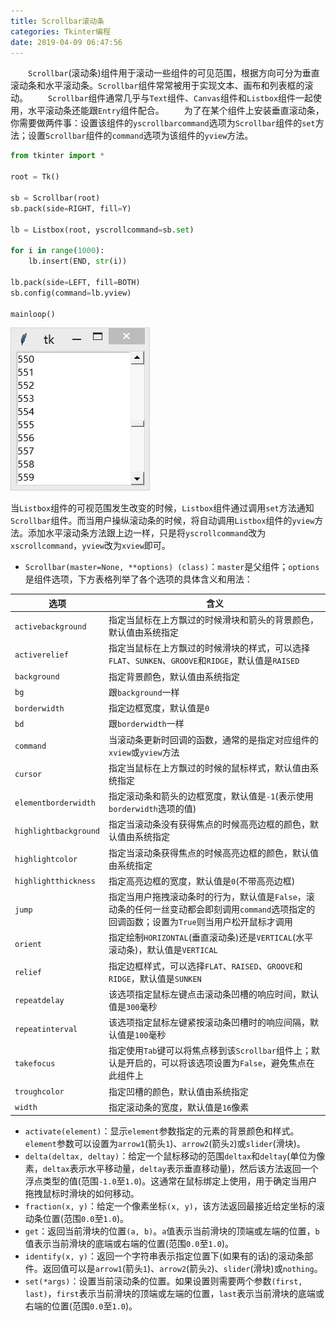 ```yaml
---
title: Scrollbar滚动条
categories: Tkinter编程
date: 2019-04-09 06:47:56
---
```

&emsp;&emsp;`Scrollbar`(滚动条)组件用于滚动一些组件的可见范围，根据方向可分为垂直滚动条和水平滚动条。`Scrollbar`组件常常被用于实现文本、画布和列表框的滚动。<!--more-->
&emsp;&emsp;`Scrollbar`组件通常几乎与`Text`组件、`Canvas`组件和`Listbox`组件一起使用，水平滚动条还能跟`Entry`组件配合。
&emsp;&emsp;为了在某个组件上安装垂直滚动条，你需要做两件事：设置该组件的`yscrollbarcommand`选项为`Scrollbar`组件的`set`方法；设置`Scrollbar`组件的`command`选项为该组件的`yview`方法。

``` python
from tkinter import *

root = Tk()

sb = Scrollbar(root)
sb.pack(side=RIGHT, fill=Y)

lb = Listbox(root, yscrollcommand=sb.set)

for i in range(1000):
    lb.insert(END, str(i))

lb.pack(side=LEFT, fill=BOTH)
sb.config(command=lb.yview)

mainloop()
```

<img src="./Scrollbar滚动条/1.jpg">

当`Listbox`组件的可视范围发生改变的时候，`Listbox`组件通过调用`set`方法通知`Scrollbar`组件。而当用户操纵滚动条的时候，将自动调用`Listbox`组件的`yview`方法。添加水平滚动条方法跟上边一样，只是将`yscrollcommand`改为`xscrollcommand`，`yview`改为`xview`即可。

- `Scrollbar(master=None, **options) (class)`：`master`是父组件；`options`是组件选项，下方表格列举了各个选项的具体含义和用法：

选项                  | 含义
----------------------|----
`activebackground`    | 指定当鼠标在上方飘过的时候滑块和箭头的背景颜色，默认值由系统指定
`activerelief`        | 指定当鼠标在上方飘过的时候滑块的样式，可以选择`FLAT`、`SUNKEN`、`GROOVE`和`RIDGE`，默认值是`RAISED`
`background`          | 指定背景颜色，默认值由系统指定
`bg`                  | 跟`background`一样
`borderwidth`         | 指定边框宽度，默认值是`0`
`bd`                  | 跟`borderwidth`一样
`command`             | 当滚动条更新时回调的函数，通常的是指定对应组件的`xview`或`yview`方法
`cursor`              | 指定当鼠标在上方飘过的时候的鼠标样式，默认值由系统指定
`elementborderwidth`  | 指定滚动条和箭头的边框宽度，默认值是`-1`(表示使用`borderwidth`选项的值)
`highlightbackground` | 指定当滚动条没有获得焦点的时候高亮边框的颜色，默认值由系统指定
`highlightcolor`      | 指定当滚动条获得焦点的时候高亮边框的颜色，默认值由系统指定
`highlightthickness`  | 指定高亮边框的宽度，默认值是`0`(不带高亮边框)
`jump`                | 指定当用户拖拽滚动条时的行为，默认值是`False`，滚动条的任何一丝变动都会即刻调用`command`选项指定的回调函数；设置为`True`则当用户松开鼠标才调用
`orient`              | 指定绘制`HORIZONTAL`(垂直滚动条)还是`VERTICAL`(水平滚动条)，默认值是`VERTICAL`
`relief`              | 指定边框样式，可以选择`FLAT`、`RAISED`、`GROOVE`和`RIDGE`，默认值是`SUNKEN`
`repeatdelay`         | 该选项指定鼠标左键点击滚动条凹槽的响应时间，默认值是`300`毫秒
`repeatinterval`      | 该选项指定鼠标左键紧按滚动条凹槽时的响应间隔，默认值是`100`毫秒
`takefocus`           | 指定使用`Tab`键可以将焦点移到该`Scrollbar`组件上；默认是开启的，可以将该选项设置为`False`，避免焦点在此组件上
`troughcolor`         | 指定凹槽的颜色，默认值由系统指定
`width`               | 指定滚动条的宽度，默认值是`16`像素

- `activate(element)`：显示`element`参数指定的元素的背景颜色和样式。`element`参数可以设置为`arrow1`(箭头`1`)、`arrow2`(箭头`2`)或`slider`(滑块)。
- `delta(deltax, deltay)`：给定一个鼠标移动的范围`deltax`和`deltay`(单位为像素，`deltax`表示水平移动量，`deltay`表示垂直移动量)，然后该方法返回一个浮点类型的值(范围`-1.0`至`1.0`)。这通常在鼠标绑定上使用，用于确定当用户拖拽鼠标时滑块的如何移动。
- `fraction(x, y)`：给定一个像素坐标`(x, y)`，该方法返回最接近给定坐标的滚动条位置(范围`0.0`至`1.0`)。
- `get`：返回当前滑块的位置`(a, b)`。`a`值表示当前滑块的顶端或左端的位置，`b`值表示当前滑块的底端或右端的位置(范围`0.0`至`1.0`)。
- `identify(x, y)`：返回一个字符串表示指定位置下(如果有的话)的滚动条部件。返回值可以是`arrow1`(箭头`1`)、`arrow2`(箭头`2`)、`slider`(滑块)或`nothing`。
- `set(*args)`：设置当前滚动条的位置。如果设置则需要两个参数`(first, last)`，`first`表示当前滑块的顶端或左端的位置，`last`表示当前滑块的底端或右端的位置(范围`0.0`至`1.0`)。